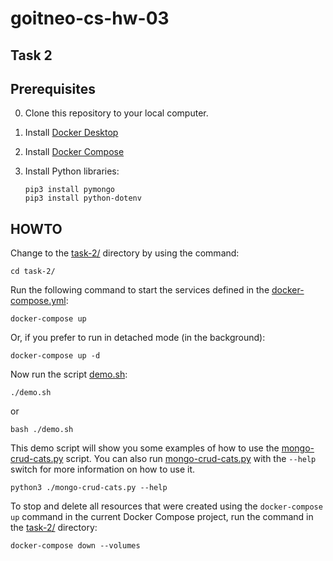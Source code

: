 # goitneo-cs-hw-03

## Task 2

## Prerequisites

0. Clone this repository to your local computer.
1. Install [Docker Desktop](https://www.docker.com/products/docker-desktop/)
2. Install [Docker Compose](https://docs.docker.com/compose/install/)
3. Install Python libraries:

   ```shell
   pip3 install pymongo
   pip3 install python-dotenv
   ```

## HOWTO

Change to the [task-2/](./) directory by using the command:

   ```shell
   cd task-2/
   ```

Run the following command to start the services defined in the [docker-compose.yml](./docker-compose.yaml):

```shell
docker-compose up
```

Or, if you prefer to run in detached mode (in the background):

```shell
docker-compose up -d
```

Now run the script [demo.sh](./demo.sh):

```shell
./demo.sh
```

or

```shell
bash ./demo.sh
```

This demo script will show you some examples of how to use the [mongo-crud-cats.py](./mongo-crud-cats.py) script.
You can also run [mongo-crud-cats.py](./mongo-crud-cats.py) with the `--help` switch for more information on how to use it.

```shell
python3 ./mongo-crud-cats.py --help
```

To stop and delete all resources that were created using the `docker-compose up` command in the current Docker Compose project, run the command in the [task-2/](./) directory:

```shell
docker-compose down --volumes
```
